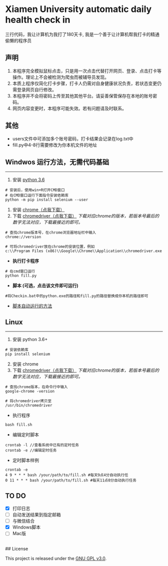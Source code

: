 # Xiamen University automatic daily health check in 

三行代码，我让计算机为我打了180天卡, 我是一个善于让计算机帮我打卡的精通偷懒的程序员<br> 

## 声明
1. 本程序完全模拟鼠标点击，只是用一次点击代替打开网页、登录、点击打卡等操作。理论上不会被检测为爬虫而被辅导员发现。
2. 本质上程序仅简化打卡步骤，打卡人仍需对自身健康状况负责，若状态变更仍需登录网页自行修改。
3. 本程序并不会将密码上传至其他其他平台。请妥善保管保存在本地的账号密码。
4. 网页内容变更时，本程序可能失效。若有问题请及时联系。

## 其他

- users文件中可添加多个账号密码，打卡结果会记录在log.txt中
- fill.py中4-8行需要修改为你本机文件的地址

## Windwos 运行方法，无需代码基础
---

1. 安装 [python 3.6](https://www.python.org/downloads/release/python-3614/)

```
# 安装后，使用win+R打开CMD窗口
# 在CMD窗口运行下面指令安装依赖库
python -m pip install selenium --user 
```

1. 安装 [chrome（点我下载）](https://www.google.cn/chrome/)
2. 下载 [chromedriver（点我下载）](http://npm.taobao.org/mirrors/chromedriver/)  *下载对应chrome的版本，若版本号最后的数字无法对应，下载最接近的即可。* <br>

```
# 查找chrome版本号，在chrome浏览器地址栏中输入
chrome://version

# 可将chromedriver放在chrome的安装位置，例如
c:\\Program Files (x86)\\Google\\Chrome\\Application\\chromedriver.exe
```
- **执行打卡程序** 
```
# 在cmd窗口运行
python fill.py
```
- **脚本 (可选，点击该文件即可运行)**
```
#将Checkin.bat中的python.exe的路径和fill.py的路径替换成你本机的路径即可
``` 

- [脚本自动运行的方法](https://www.jb51.net/article/199541.htm)

## Linux
---
1. 安装 python 3.6+
```
# 安装依赖库
pip install selenium
```
2. 安装 chrome 
3. 下载 [chromedriver（点我下载）](http://npm.taobao.org/mirrors/chromedriver/)  *下载对应chrome的版本，若版本号最后的数字无法对应，下载最接近的即可。* <br>
```
# 查找chrome版本，在命令行中输入
google-chrome -version

# 将chromedriver拷贝至
/usr/bin/chromedriver
```

* 执行程序
```
bash fill.sh 
```

* 编辑定时脚本
```
crontab -l //查看系统中已有的定时任务
crontab -e //编辑定时任务
```

* 定时脚本样例
```
crontab -e
4 9 * * * bash /your/path/to/fill.sh #每天9点4分自动执行任
0 11 * * * bash /your/path/to/fill.sh #每天11点0分自动执行任务
```

## TO DO
- [x] 打印日志 <br>
- [ ] 自动发送结果到指定邮箱 <br>
- [ ] 与微信结合<br>
- [x] Windows脚本<br>
- [ ] Mac版<br>

<br>
## License

This project is released under the [GNU GPL v3.0](LICENSE).
